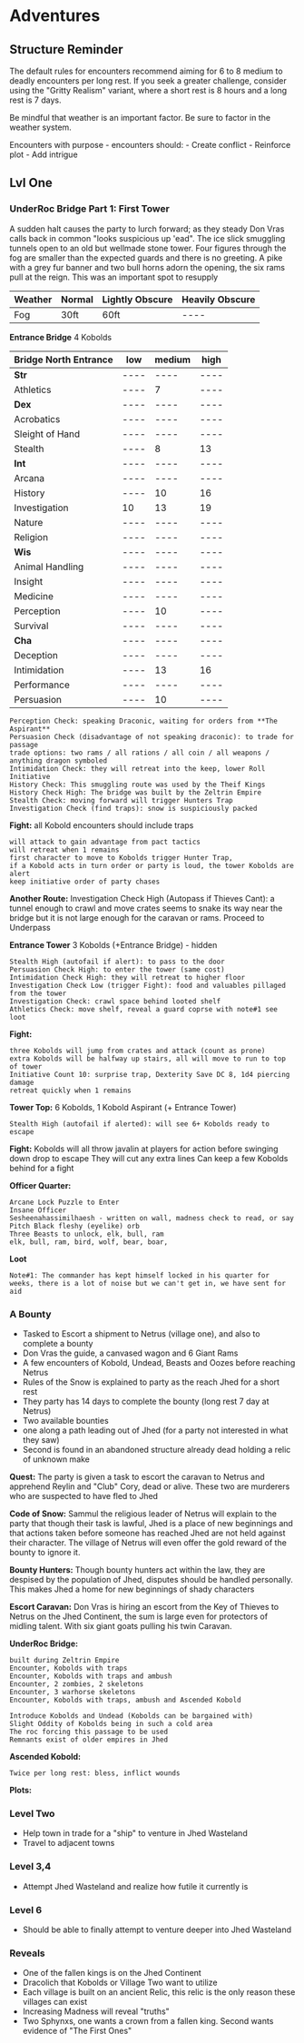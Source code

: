 # Adventures

## Structure Reminder

The default rules for encounters recommend aiming for 6 to 8 medium to deadly encounters per long rest. If you seek a greater challenge, consider using the "Gritty Realism" variant, where a short rest is 8 hours and a long rest is 7 days.

Be mindful that weather is an important factor. Be sure to factor in the weather system.

Encounters with purpose - encounters should:
    - Create conflict
    - Reinforce plot
    - Add intrigue

## Lvl One


### UnderRoc Bridge Part 1: First Tower

A sudden halt causes the party to lurch forward; as they steady Don Vras calls back in common "looks suspicious up 'ead". The ice slick smuggling tunnels open to an old but wellmade stone tower. Four figures through the fog are smaller than the expected guards and there is no greeting. A pike with a grey fur banner and two bull horns adorn the opening, the six rams pull at the reign. This was an important spot to resupply


|Weather|Normal|Lightly Obscure|Heavily Obscure|
|----|----|----|----|
|Fog|30ft|60ft|----|


**Entrance Bridge** 4 Kobolds

|Bridge North Entrance|low|medium|high|
|----|----|----|----|
|**Str**|----|----|----|
|Athletics|----|7|----|
|**Dex**|----|----|----|
|Acrobatics|----|----|----|
|Sleight of Hand|----|----|----|
|Stealth|----|8|13|
|**Int**|----|----|----|
|Arcana|----|----|----|
|History|----|10|16|
|Investigation|10|13|19|
|Nature|----|----|----|
|Religion|----|----|----|
|**Wis**|----|----|----|
|Animal Handling|----|----|----|
|Insight|----|----|----|
|Medicine|----|----|----|
|Perception|----|10|----|
|Survival|----|----|----|
|**Cha**|----|----|----|
|Deception|----|----|----|
|Intimidation|----|13|16|
|Performance|----|----|----|
|Persuasion|----|10|----|

    Perception Check: speaking Draconic, waiting for orders from **The Aspirant**
    Persuasion Check (disadvantage of not speaking draconic): to trade for passage
    trade options: two rams / all rations / all coin / all weapons / anything dragon symboled
    Intimidation Check: they will retreat into the keep, lower Roll Initiative 
    History Check: This smuggling route was used by the Theif Kings
    History Check High: The bridge was built by the Zeltrin Empire
    Stealth Check: moving forward will trigger Hunters Trap
    Investigation Check (find traps): snow is suspiciously packed 
    
    
**Fight:** all Kobold encounters should include traps
    
    will attack to gain advantage from pact tactics
    will retreat when 1 remains
    first character to move to Kobolds trigger Hunter Trap,
    if a Kobold acts in turn order or party is loud, the tower Kobolds are alert
    keep initiative order of party chases
    
**Another Route:**
    Investigation Check High (Autopass if Thieves Cant): a tunnel enough to crawl and move crates seems to snake its way near the bridge but it is not large enough for the caravan or rams. Proceed to Underpass

**Entrance Tower** 3 Kobolds (+Entrance Bridge) - hidden

    Stealth High (autofail if alert): to pass to the door
    Persuasion Check High: to enter the tower (same cost)
    Intimidation Check High: they will retreat to higher floor
    Investigation Check Low (trigger Fight): food and valuables pillaged from the tower
    Investigation Check: crawl space behind looted shelf
    Athletics Check: move shelf, reveal a guard coprse with note#1 see loot
    
**Fight:**

    three Kobolds will jump from crates and attack (count as prone)
    extra Kobolds will be halfway up stairs, all will move to run to top of tower
    Initiative Count 10: surprise trap, Dexterity Save DC 8, 1d4 piercing damage
    retreat quickly when 1 remains
    
**Tower Top:** 6 Kobolds, 1 Kobold Aspirant (+ Entrance Tower)

    Stealth High (autofail if alerted): will see 6+ Kobolds ready to escape

**Fight:**
    Kobolds will all throw javalin at players for action before swinging down drop to escape
    They will cut any extra lines
    Can keep a few Kobolds behind for a fight

**Officer Quarter:**

    Arcane Lock Puzzle to Enter
    Insane Officer
    Sesheenahassimilhaesh - written on wall, madness check to read, or say
    Pitch Black fleshy (eyelike) orb
    Three Beasts to unlock, elk, bull, ram
    elk, bull, ram, bird, wolf, bear, boar, 

**Loot**

    Note#1: The commander has kept himself locked in his quarter for weeks, there is a lot of noise but we can't get in, we have sent for aid

### A Bounty

- Tasked to Escort a shipment to Netrus (village one), and also to complete a bounty
- Don Vras the guide, a canvased wagon and 6 Giant Rams
- A few encounters of Kobold, Undead, Beasts and Oozes before reaching Netrus
- Rules of the Snow is explained to party as the reach Jhed for a short rest
- They party has 14 days to complete the bounty (long rest 7 day at Netrus)
- Two available bounties
- one along a path leading out of Jhed (for a party not interested in what they saw)
- Second is found in an abandoned structure already dead holding a relic of unknown make

**Quest:** The party is given a task to escort the caravan to Netrus and apprehend Reylin and "Club" Cory, dead or alive. These two are murderers who are suspected to have fled to Jhed

**Code of Snow:** Sammul the religious leader of Netrus will explain to the party that though their task is lawful, Jhed is a place of new beginnings and that actions taken before someone has reached Jhed are not held against their character. The village of Netrus will even offer the gold reward of the bounty to ignore it.

**Bounty Hunters:** Though bounty hunters act within the law, they are despised by the population of Jhed, disputes should be handled personally. This makes Jhed a home for new beginnings of shady characters

**Escort Caravan:** Don Vras is hiring an escort from the Key of Thieves to Netrus on the Jhed Continent, the sum is large even for protectors of midling talent. With six giant goats pulling his twin Caravan. 

**UnderRoc Bridge:**

    built during Zeltrin Empire
    Encounter, Kobolds with traps
    Encounter, Kobolds with traps and ambush
    Encounter, 2 zombies, 2 skeletons
    Encounter, 3 warhorse skeletons
    Encounter, Kobolds with traps, ambush and Ascended Kobold  
  
    Introduce Kobolds and Undead (Kobolds can be bargained with)
    Slight Oddity of Kobolds being in such a cold area
    The roc forcing this passage to be used
    Remnants exist of older empires in Jhed

**Ascended Kobold:**

    Twice per long rest: bless, inflict wounds

**Plots:**

### Level Two

- Help town in trade for a "ship" to venture in Jhed Wasteland
- Travel to adjacent towns

### Level 3,4

- Attempt Jhed Wasteland and realize how futile it currently is

### Level 6

- Should be able to finally attempt to venture deeper into Jhed Wasteland

### Reveals

- One of the fallen kings is on the Jhed Continent
- Dracolich that Kobolds or Village Two want to utilize
- Each village is built on an ancient Relic, this relic is the only reason these villages can exist
- Increasing Madness will reveal "truths"
- Two Sphynxs, one wants a crown from a fallen king. Second wants evidence of "The First Ones"
